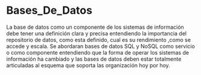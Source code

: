 # Bases_De_Datos
La base de datos como un componente de los sistemas de información debe tener una definición clara y precisa entendiendo la importancia del repositorio de datos, como esta definido, cual es su rendimiento ,como se accede y escala. Se abordaran bases de datos SQL y NoSQL como servicio o como componente entendiendo que la forma de operar los sistemas de información ha cambiado y las bases de datos deben estar totalmente articuladas al esquema que soporta las organización hoy por hoy.
